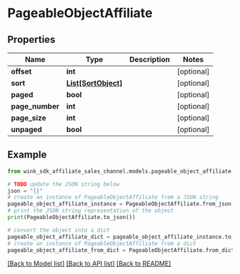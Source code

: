 # PageableObjectAffiliate


## Properties

Name | Type | Description | Notes
------------ | ------------- | ------------- | -------------
**offset** | **int** |  | [optional] 
**sort** | [**List[SortObject]**](SortObject.md) |  | [optional] 
**paged** | **bool** |  | [optional] 
**page_number** | **int** |  | [optional] 
**page_size** | **int** |  | [optional] 
**unpaged** | **bool** |  | [optional] 

## Example

```python
from wink_sdk_affiliate_sales_channel.models.pageable_object_affiliate import PageableObjectAffiliate

# TODO update the JSON string below
json = "{}"
# create an instance of PageableObjectAffiliate from a JSON string
pageable_object_affiliate_instance = PageableObjectAffiliate.from_json(json)
# print the JSON string representation of the object
print(PageableObjectAffiliate.to_json())

# convert the object into a dict
pageable_object_affiliate_dict = pageable_object_affiliate_instance.to_dict()
# create an instance of PageableObjectAffiliate from a dict
pageable_object_affiliate_from_dict = PageableObjectAffiliate.from_dict(pageable_object_affiliate_dict)
```
[[Back to Model list]](../README.md#documentation-for-models) [[Back to API list]](../README.md#documentation-for-api-endpoints) [[Back to README]](../README.md)


